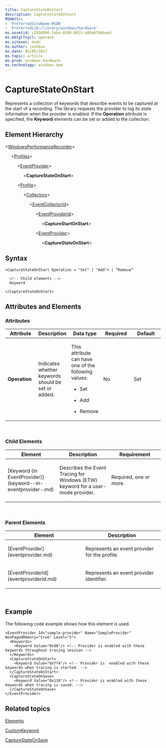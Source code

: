 ```yaml
---
title: CaptureStateOnStart
description: CaptureStateOnStart
MSHAttr:
- 'PreferredSiteName:MSDN'
- 'PreferredLib:/library/windows/hardware'
ms.assetid: c29100b6-2eba-4100-8d15-a80a6766beed
ms.mktglfcycl: operate
ms.sitesec: msdn
ms.author: joshbax
ms.date: 05/05/2017
ms.topic: article
ms.prod: windows-hardware
ms.technology: windows-oem
---
```


# CaptureStateOnStart


Represents a collection of keywords that describe events to be captured at the start of a recording. The library requests the provider to log its state information when the provider is enabled. If the **Operation** attribute is specified, the **Keyword** elements can be set or added to the collection.

## Element Hierarchy


&lt;[WindowsPerformanceRecorder](windowsperformancerecorder.md)&gt;

     &lt;[Profiles](profiles.md)&gt;

          &lt;[EventProvider](eventprovider.md)&gt;

               &lt;**CaptureStateOnStart**&gt;

          &lt;[Profile](profile-wpr.md)&gt;

               &lt;[Collectors](collectors.md)&gt;

                    &lt;[EventCollectorId](eventcollectorid.md)&gt;

                         &lt;[EventProviderId](eventproviderid.md)&gt;

                              &lt;**CaptureStartOnStart**&gt;

                         &lt;[EventProvider](eventprovider.md)&gt;

                              &lt;**CaptureStateOnStart**&gt;

## Syntax


```
<CaptureStateOnStart Operation = "Set" | "Add"> | “Remove”

  <!-- Child elements -->
  Keyword

</CaptureStateOnStart>
```

## Attributes and Elements


### Attributes

<table>
<colgroup>
<col width="20%" />
<col width="20%" />
<col width="20%" />
<col width="20%" />
<col width="20%" />
</colgroup>
<thead>
<tr class="header">
<th>Attribute</th>
<th>Description</th>
<th>Data type</th>
<th>Required</th>
<th>Default</th>
</tr>
</thead>
<tbody>
<tr class="odd">
<td><p><strong>Operation</strong></p></td>
<td><p>Indicates whether keywords should be set or added.</p></td>
<td><p>This attribute can have one of the following values:</p>
<ul>
<li><p>Set</p></li>
<li><p>Add</p></li>
<li><p>Remove</p></li>
</ul></td>
<td><p>No</p></td>
<td><p>Set</p></td>
</tr>
</tbody>
</table>

 

### Child Elements

<table>
<colgroup>
<col width="33%" />
<col width="33%" />
<col width="33%" />
</colgroup>
<thead>
<tr class="header">
<th>Element</th>
<th>Description</th>
<th>Requirement</th>
</tr>
</thead>
<tbody>
<tr class="odd">
<td><p>[Keyword (in EventProvider)](keyword--in-eventprovider-.md)</p></td>
<td><p>Describes the Event Tracing for Windows (ETW) keyword for a user-mode provider.</p></td>
<td><p>Required, one or more.</p></td>
</tr>
</tbody>
</table>

 

### Parent Elements

<table>
<colgroup>
<col width="50%" />
<col width="50%" />
</colgroup>
<thead>
<tr class="header">
<th>Element</th>
<th>Description</th>
</tr>
</thead>
<tbody>
<tr class="odd">
<td><p>[EventProvider](eventprovider.md)</p></td>
<td><p>Represents an event provider for the profile.</p></td>
</tr>
<tr class="even">
<td><p>[EventProviderId](eventproviderid.md)</p></td>
<td><p>Represents an event provider identifier.</p></td>
</tr>
</tbody>
</table>

 

## Example


The following code example shows how this element is used.

```
<EventProvider Id="sample-provider" Name="SampleProvider" NonPagedMemory="true" Level="5">
  <Keywords>
    <Keyword Value="0x98"/> <!-- Provider is enabled with these keywords throughout tracing session -->
  </Keywords>
  <CaptureStateOnStart>
    <Keyword Value="0xff4"/> <!-- Provider is  enabled with these keywords when tracing is started. -->
  </CaptureStateOnStart>
  <CaptureStateOnSave>
    <Keyword Value="0x118"/> <!-- Provider is enabled with these keywords when tracing is saved. -->
  </CaptureStateOnSave>
</EventProvider>
```

## Related topics


[Elements](elements.md)

[CustomKeyword](customkeyword.md)

[CaptureStateOnSave](capturestateonsave.md)

 

 







